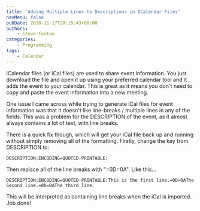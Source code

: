 ```yaml
---
title: 'Adding Multiple Lines to Descriptions in ICalendar Files'
navMenu: false
pubDate: 2010-11-17T20:15:43+00:00
authors:
    - steve-fenton
categories:
    - Programming
tags:
    - Calendar
---
```


ICalendar files (or iCal files) are used to share event information. You just download the file and open it up using your preferred calendar tool and it adds the event to your calendar. This is great as it means you don't need to copy and paste the event information into a new meeting.

One issue I came across while trying to generate iCal files for event information was that it doesn't like line-breaks / multiple lines in any of the fields. This was a problem for the DESCRIPTION of the event, as it almost always contains a lot of text, with line breaks.

There is a quick fix though, which will get your iCal file back up and running without simply removing all of the formatting. Firstly, change the key from DESCRIPTION to:

```text
DESCRIPTION;ENCODING=QUOTED-PRINTABLE:
```

Then replace all of the line breaks with "=0D=0A". Like this…

```text
DESCRIPTION;ENCODING=QUOTED-PRINTABLE:This is the first line.=0D=0AThe Second line.=0D=0AThe third line.
```

This will be interpreted as containing line breaks when the iCal is imported. Job done!
